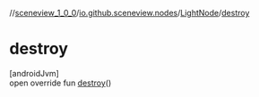 //[sceneview_1_0_0](../../../index.md)/[io.github.sceneview.nodes](../index.md)/[LightNode](index.md)/[destroy](destroy.md)

# destroy

[androidJvm]\
open override fun [destroy](destroy.md)()

